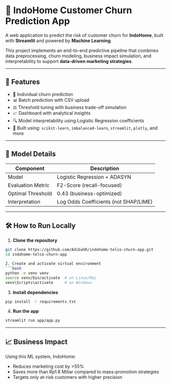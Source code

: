 # 📡 IndoHome Customer Churn Prediction App

A web application to predict the risk of customer churn for **IndoHome**, built with **Streamlit** and powered by **Machine Learning**.

This project implements an end-to-end predictive pipeline that combines data preprocessing, churn modeling, business impact simulation, and interpretability to support **data-driven marketing strategies**.

---

## 🚀 Features

- 🎯 Individual churn prediction
- 📊 Batch prediction with CSV upload
- ⚖️ Threshold tuning with business trade-off simulation
- 📈 Dashboard with analytical insights
- 🔍 Model interpretability using Logistic Regression coefficients
- 🧠 Built using: `scikit-learn`, `imbalanced-learn`, `streamlit`, `plotly`, and more

---

## 🧩 Model Details

| Component           | Description                             |
|---------------------|-----------------------------------------|
| Model               | Logistic Regression + ADASYN            |
| Evaluation Metric   | F2-Score (recall-focused)               |
| Optimal Threshold   | 0.43 (business-optimized)               |
| Interpretation      | Log Odds Coefficients (not SHAP/LIME)   |

---

## 🛠️ How to Run Locally

1. **Clone the repository**  
```bash
git clone https://github.com/AdibahR/indohome-telco-churn-app.git
cd indohome-telco-churn-app

2. Create and activate virtual environment
```bash
python -m venv venv
source venv/bin/activate  # on Linux/Mac
venv\Scripts\activate     # on Windows
```

3. **Install dependencies**
```bash
pip install -r requirements.txt
```

4. **Run the app**
```bash
streamlit run app/app.py
```

---

## 📈 Business Impact

Using this ML system, IndoHome:

- Reduces marketing cost by >55%
- Saves more than Rp1.8 Miliar compared to mass-promotion strategies
- Targets only at-risk customers with higher precision



